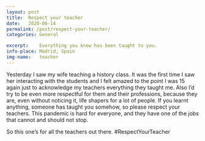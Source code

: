 ```yaml
---
layout: post
title:  Respect your teacher
date:   2020-06-14
permalink: /post/respect-your-teacher/
categories: General

excerpt:	Everything you know has been taught to you.
info-place:	Madrid, Spain
img-name:	teacher
---
```


Yesterday I saw my wife teaching a history class. It was the first time I saw her interacting with the students and I felt amazed to the point I was 15 again just to acknowledge my teachers everything they taught me. Also I’d try to be even more respectful for them and their professions, because they are, even without noticing it, life shapers for a lot of people. 
If you learnt anything, someone has taught you somehow, so please respect your teachers. This pandemic is hard for everyone, and they have one of the jobs that cannot and should not stop.

So this one’s for all the teachers out there. #RespectYourTeacher
